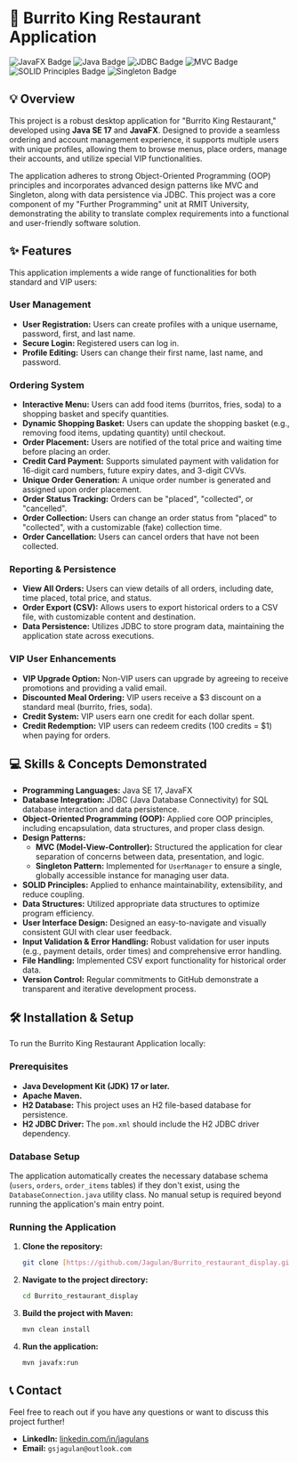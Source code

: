 # 🌯 Burrito King Restaurant Application

![JavaFX Badge](https://img.shields.io/badge/JavaFX-86B202?style=for-the-badge&logo=javafx&logoColor=white)
![Java Badge](https://img.shields.io/badge/Java-007396?style=for-the-badge&logo=java&logoColor=white)
![JDBC Badge](https://img.shields.io/badge/JDBC-E44D26?style=for-the-badge&logo=oracle&logoColor=white)
![MVC Badge](https://img.shields.io/badge/Design%20Pattern-MVC-blue?style=for-the-badge)
![SOLID Principles Badge](https://img.shields.io/badge/Design%20Principle-SOLID-lightgrey?style=for-the-badge)
![Singleton Badge](https://img.shields.io/badge/Design%20Pattern-Singleton-orange?style=for-the-badge)

## 💡 Overview

This project is a robust desktop application for "Burrito King Restaurant," developed using **Java SE 17** and **JavaFX**. Designed to provide a seamless ordering and account management experience, it supports multiple users with unique profiles, allowing them to browse menus, place orders, manage their accounts, and utilize special VIP functionalities.

The application adheres to strong Object-Oriented Programming (OOP) principles and incorporates advanced design patterns like MVC and Singleton, along with data persistence via JDBC. This project was a core component of my "Further Programming" unit at RMIT University, demonstrating the ability to translate complex requirements into a functional and user-friendly software solution.

## ✨ Features

This application implements a wide range of functionalities for both standard and VIP users:

### User Management
* **User Registration:** Users can create profiles with a unique username, password, first, and last name.
* **Secure Login:** Registered users can log in.
* **Profile Editing:** Users can change their first name, last name, and password.

### Ordering System
* **Interactive Menu:** Users can add food items (burritos, fries, soda) to a shopping basket and specify quantities.
* **Dynamic Shopping Basket:** Users can update the shopping basket (e.g., removing food items, updating quantity) until checkout.
* **Order Placement:** Users are notified of the total price and waiting time before placing an order.
* **Credit Card Payment:** Supports simulated payment with validation for 16-digit card numbers, future expiry dates, and 3-digit CVVs.
* **Unique Order Generation:** A unique order number is generated and assigned upon order placement.
* **Order Status Tracking:** Orders can be "placed", "collected", or "cancelled".
* **Order Collection:** Users can change an order status from "placed" to "collected", with a customizable (fake) collection time.
* **Order Cancellation:** Users can cancel orders that have not been collected.

### Reporting & Persistence
* **View All Orders:** Users can view details of all orders, including date, time placed, total price, and status.
* **Order Export (CSV):** Allows users to export historical orders to a CSV file, with customizable content and destination.
* **Data Persistence:** Utilizes JDBC to store program data, maintaining the application state across executions.

### VIP User Enhancements
* **VIP Upgrade Option:** Non-VIP users can upgrade by agreeing to receive promotions and providing a valid email.
* **Discounted Meal Ordering:** VIP users receive a $3 discount on a standard meal (burrito, fries, soda).
* **Credit System:** VIP users earn one credit for each dollar spent.
* **Credit Redemption:** VIP users can redeem credits (100 credits = $1) when paying for orders.

## 💻 Skills & Concepts Demonstrated

* **Programming Languages:** Java SE 17, JavaFX
* **Database Integration:** JDBC (Java Database Connectivity) for SQL database interaction and data persistence.
* **Object-Oriented Programming (OOP):** Applied core OOP principles, including encapsulation, data structures, and proper class design.
* **Design Patterns:**
    * **MVC (Model-View-Controller):** Structured the application for clear separation of concerns between data, presentation, and logic.
    * **Singleton Pattern:** Implemented for `UserManager` to ensure a single, globally accessible instance for managing user data.
* **SOLID Principles:** Applied to enhance maintainability, extensibility, and reduce coupling.
* **Data Structures:** Utilized appropriate data structures to optimize program efficiency.
* **User Interface Design:** Designed an easy-to-navigate and visually consistent GUI with clear user feedback.
* **Input Validation & Error Handling:** Robust validation for user inputs (e.g., payment details, order times) and comprehensive error handling.
* **File Handling:** Implemented CSV export functionality for historical order data.
* **Version Control:** Regular commitments to GitHub demonstrate a transparent and iterative development process.

## 🛠️ Installation & Setup

To run the Burrito King Restaurant Application locally:

### Prerequisites

* **Java Development Kit (JDK) 17 or later.**
* **Apache Maven.**
* **H2 Database:** This project uses an H2 file-based database for persistence.
* **H2 JDBC Driver:** The `pom.xml` should include the H2 JDBC driver dependency.

### Database Setup

The application automatically creates the necessary database schema (`users`, `orders`, `order_items` tables) if they don't exist, using the `DatabaseConnection.java` utility class. No manual setup is required beyond running the application's main entry point.

### Running the Application

1.  **Clone the repository:**
    ```bash
    git clone [https://github.com/Jagulan/Burrito_restaurant_display.git](https://github.com/Jagulan/Burrito_restaurant_display.git)
    ```
2.  **Navigate to the project directory:**
    ```bash
    cd Burrito_restaurant_display
    ```
3.  **Build the project with Maven:**
    ```bash
    mvn clean install
    ```
4.  **Run the application:**
    ```bash
    mvn javafx:run
    ```
## 📞 Contact

Feel free to reach out if you have any questions or want to discuss this project further!

* **LinkedIn:** [linkedin.com/in/jagulans](https://linkedin.com/in/jagulans)
* **Email:** `gsjagulan@outlook.com`
